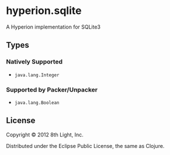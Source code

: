 hyperion.sqlite
============

A Hyperion implementation for SQLite3

## Types

### Natively Supported

* `java.lang.Integer`

### Supported by Packer/Unpacker

* `java.lang.Boolean`

## License

Copyright © 2012 8th Light, Inc.

Distributed under the Eclipse Public License, the same as Clojure.


